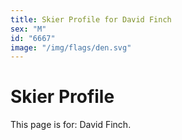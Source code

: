 ```yaml
---
title: Skier Profile for David Finch
sex: "M"
id: "6667"
image: "/img/flags/den.svg" 
---
```


# Skier Profile

This page is for: David Finch.
    